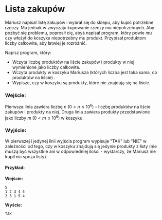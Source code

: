# Lista zakupów

Mariusz napisał listę zakupów i wybrał się do sklepu, aby kupić potrzebne rzeczy. Ma jednak w zwyczaju kupowanie rzeczy mu niepotrzebnych. Aby pozbyć się problemu, poprosił cię, abyś napisał program, który powie mu czy włożył do koszyka niepotrzebny mu produkt. Przypisał produktom liczby całkowite, aby łatwiej je rozróżnić.

Napisz program, który:
- Wczyta liczbę produktów na liście zakupów i produkty w niej wymienione jako liczby całkowite.
- Wczyta produkty w koszyku Mariusza (których liczba jest taka sama, co produktów na liście) .
- Wypisze, czy w koszyku są produkty, które nie znajdują się na liście.

### Wejście:

Pierwsza linia zawiera liczbę $n$ ($0 < n \le 10^6$) – liczbę produktów na liście zakupów i produkty na niej.
Druga linia zawiera produkty przedstawione jako liczby $m$ ($0 < m \le 10^6$) w koszyku.
### Wyjście:

W pierwszej i jedynej linii wyjścia program wypisuje "TAK" lub "NIE" w zależności od tego, czy w koszyku znajdują się jedynie produkty z listy (nie muszą być wszystkie ani w odpowiedniej ilości - wystarczy, że Mariusz nie kupił nic spoza listy).

#### Przykład:

**Wejście:**

```
5
1 2 3 4 5
2 3 1 5 4
```

**Wyście:**

```
TAK
```